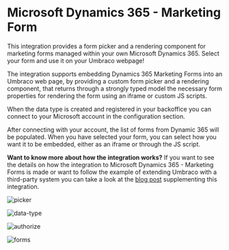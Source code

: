 # Microsoft Dynamics 365 - Marketing Form
This integration provides a form picker and a rendering component for marketing forms managed within your own Microsoft Dynamics 365. Select your form and use it on your Umbraco webpage!

The integration supports embedding Dynamics 365 Marketing Forms into an Umbraco web page, by providing a custom form picker and a rendering component, that returns through a strongly typed model the necessary form properties for rendering the form using an iframe or custom JS scripts.

When the data type is created and registered in your backoffice you can connect to your Microsoft account in the configuration section.  

After connecting with your account, the list of forms from Dynamic 365 will be populated. When you have selected your form,  you can select how you want it to be embedded, either as an iframe or through the JS script.

**Want to know more about how the integration works?**
If you want to see the details on how the integration to Microsoft Dynamics 365 - Marketing Forms is made or want to follow the example of extending Umbraco with a third-party system you can take a look at the [blog post](https://umbraco.com/blog/integrating-umbraco-cms-with-microsoft-dynamics-365-marketing-forms/) supplementing this integration.

![picker](https://raw.githubusercontent.com/umbraco/Umbraco.Cms.Integrations/main/src/Umbraco.Cms.Integrations.Crm.Dynamics/docs/images/picker.png)

![data-type](https://raw.githubusercontent.com/umbraco/Umbraco.Cms.Integrations/main/src/Umbraco.Cms.Integrations.Crm.Dynamics/docs/images/data-type.png)

![authorize](https://raw.githubusercontent.com/umbraco/Umbraco.Cms.Integrations/main/src/Umbraco.Cms.Integrations.Crm.Dynamics/docs/images/authorize.png)

![forms](https://raw.githubusercontent.com/umbraco/Umbraco.Cms.Integrations/main/src/Umbraco.Cms.Integrations.Crm.Dynamics/docs/images/forms.png)

